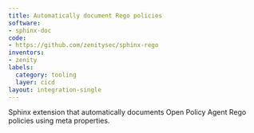 ```yaml
---
title: Automatically document Rego policies
software:
- sphinx-doc
code:
- https://github.com/zenitysec/sphinx-rego
inventors:
- zenity
labels:
  category: tooling
  layer: cicd
layout: integration-single
---
```

Sphinx extension that automatically documents Open Policy Agent Rego policies using meta properties.
